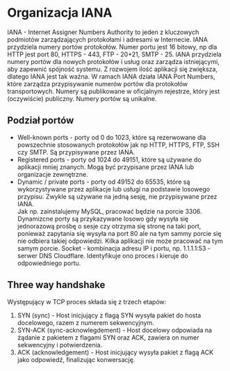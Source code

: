 # Organizacja IANA
IANA - Internet Assigner Numbers Authority to jeden z kluczowych podmiotów zarządzających protokołami i adresami w Internecie. IANA przydziela numery portów protokołów. Numer portu jest 16 bitowy, np dla HTTP jest port 80, HTTPS - 443, FTP - 20+21, SMTP - 25. IANA przydziela numery portów dla nowych protokołów i usług oraz zarządza istniejącymi, aby zapewnić spójność systemu. Z rozwojem ilość aplikacji się zwiększa, dlatego IANA jest tak ważna. W ramach IANA działa IANA Port Numbers, które zarządza przypisywanie numerów portów dla protokołów transportowych. Numery są publikowane w oficjalnym rejestrze, który jest (oczywiście) publiczny. Numery portów są unikalne.
## Podział portów
- Well-known ports - porty od 0 do 1023, które są rezerwowane dla powszechnie stosowanych protokołów jak np HTTP, HTTPS, FTP, SSH czy SMTP. Są przypisywane przez IANA.
- Registered ports - porty od 1024 do 49151, które są używane do aplikacji mniej znanych. Mogą być przypisane przez IANA lub organizacje zewnętrzne.
- Dynamic / private ports - porty od 49152 do 65535, które są wykorzystywane przez aplikacje lub usługi na podstawie losowego przypisu. Zwykle są używane na jedną sesję, nie przypisywane przez IANA.  
Jak np. zainstalujemy MySQL, pracować będzie na porcie 3306. Dynamizcne porty są przykazywane losowo gdy wysyła się jednorazową prośbę o sesje czy otrzyma się stronę na taki port, ponieważ zapytania się wysyła na port 80 ale na tym sammy porcie się nie odbiera takiej odpowiedzi.
Kilka aplikacji nie może pracować na tym samym porcie.
Socket - kombinacja adresu IP i portu, np. 1.1.1.1:53 - serwer DNS Cloudflare. Identyfikuje ono proces i kieruje do odpowiedniego portu.
## Three way handshake
Występujący w TCP proces składa się z trzech etapów:
1. SYN (sync) - Host inicjujący z flagą SYN wysyła pakiet do hosta docelowego, razem z numerem sekwencyjnym.
2. SYN-ACK (sync-acknowlegdement) - Host docelowy odpowiada na żądanie z pakietem z flagami SYN oraz ACK, zawiera on numer sekwencyjny i potwierdzenia.
3. ACK (acknowledgement) - Host inicjujący wysyła pakiet z flagą ACK jako odpowiedź, finalizując konwersację.
